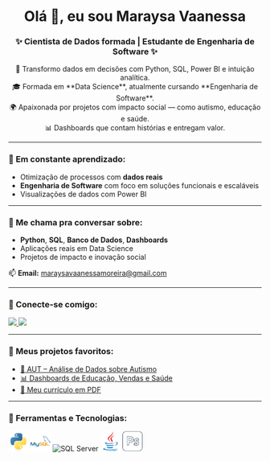 <h1 align="center">Olá 👋, eu sou Maraysa Vaanessa</h1>
<h3 align="center">✨ Cientista de Dados formada | Estudante de Engenharia de Software ✨</h3>

<p align="center">
🚀 Transformo dados em decisões com Python, SQL, Power BI e intuição analítica.<br>
🎓 Formada em **Data Science**, atualmente cursando **Engenharia de Software**.<br>
🌍 Apaixonada por projetos com impacto social — como autismo, educação e saúde.<br>
📊 Dashboards que contam histórias e entregam valor.
</p>

---

### 🌱 Em constante aprendizado:
- Otimização de processos com **dados reais**
- **Engenharia de Software** com foco em soluções funcionais e escaláveis
- Visualizações de dados com Power BI

---

### 💬 Me chama pra conversar sobre:
- **Python**, **SQL**, **Banco de Dados**, **Dashboards**
- Aplicações reais em Data Science
- Projetos de impacto e inovação social

📫 **Email:** maraysavaanessamoreira@gmail.com

---

### 🔗 Conecte-se comigo:
<p align="left">
  <a href="https://www.linkedin.com/in/maraysa-vaanessa-moreira-6b9125285/" target="_blank">
    <img src="https://img.shields.io/badge/-LinkedIn-0077B5?style=flat&logo=linkedin&logoColor=white" />
  </a>
  <a href="https://instagram.com/maraysavm" target="_blank">
    <img src="https://img.shields.io/badge/-Instagram-E4405F?style=flat&logo=instagram&logoColor=white" />
  </a>
</p>

---

### 💼 Meus projetos favoritos:
- [📁 AUT – Análise de Dados sobre Autismo](https://github.com/MaraysaVaanessa/AUT)
- [📊 Dashboards de Educação, Vendas e Saúde](#)
- [📄 Meu currículo em PDF](https://github.com/MaraysaVaanessa/curriculo/blob/main/Curriculo.pdf)


---

### 🧰 Ferramentas e Tecnologias:
<p>
  <img src="https://raw.githubusercontent.com/devicons/devicon/master/icons/python/python-original.svg" width="40" title="Python"/>
  <img src="https://raw.githubusercontent.com/devicons/devicon/master/icons/mysql/mysql-original-wordmark.svg" width="40" title="MySQL"/>
  <img src="https://www.svgrepo.com/show/303229/microsoft-sql-server-logo.svg" width="40" title="SQL Server"/>
  <img src="https://raw.githubusercontent.com/devicons/devicon/master/icons/java/java-original.svg" width="40" title="Java"/>
  <img src="https://raw.githubusercontent.com/devicons/devicon/master/icons/photoshop/photoshop-line.svg" width="40" title="Photoshop"/>
</p>

